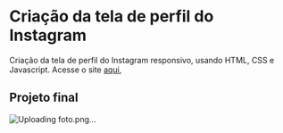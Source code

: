# Criação da tela de perfil do Instagram
Criação da tela de perfil do Instagram responsivo, usando HTML, CSS e Javascript. Acesse o site [aqui,](https://fernandamakihirose.github.io/instagram-perfil/)

## Projeto final
![Uploading foto.png…]()


